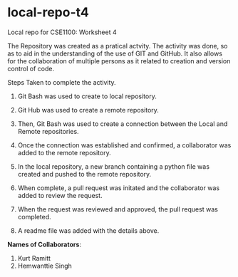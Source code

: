 # local-repo-t4
Local repo for CSE1100: Worksheet 4

The Repository was created as a pratical actvity.
The activity was done, so as to aid in the understanding of the use of GIT and GitHub.
It also allows for the collaboration of multiple persons as it related to creation and version control of code.

Steps Taken to complete the activity.
1. Git Bash was used to create to local repository.
2. Git Hub was used to create a remote repository.
3. Then, Git Bash was used to create a connection between the Local and Remote repositories.
4. Once the connection was established and confirmed, a collaborator was added to the remote repository.
5. In the local repository, a new branch containing a python file was created and pushed to the remote repository.
6. When complete, a pull request was initated and the collaborator was added to review the request.
7. When the request was reviewed and approved, the pull request was completed.

8. A readme file was added with the details above.

**Names of Collaborators**:
1. Kurt Ramitt
2. Hemwanttie Singh
